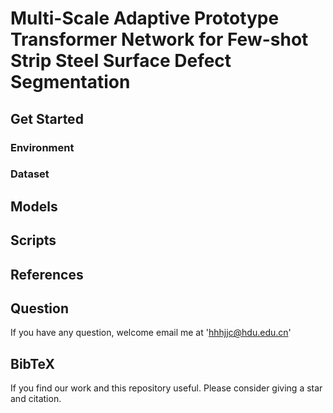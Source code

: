 # Multi-Scale Adaptive Prototype Transformer Network for Few-shot Strip Steel Surface Defect Segmentation





## Get Started

### Environment

### Dataset

## Models

## Scripts

## References

## Question
If you have any question, welcome email me at 'hhhjjc@hdu.edu.cn'


## BibTeX

If you find our work and this repository useful. Please consider giving a star and citation.

```bibtex

```
